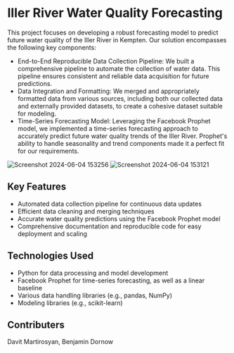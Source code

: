  # Iller River Water Quality Forecasting
This project focuses on developing a robust forecasting model to predict future water quality of the Iller River in Kempten. Our solution encompasses the following key components:

* End-to-End Reproducible Data Collection Pipeline: We built a comprehensive pipeline to automate the collection of water data. This pipeline ensures consistent and reliable data acquisition for future predictions.
* Data Integration and Formatting: We merged and appropriately formatted data from various sources, including both our collected data and externally provided datasets, to create a cohesive dataset suitable for modeling.
* Time-Series Forecasting Model: Leveraging the Facebook Prophet model, we implemented a time-series forecasting approach to accurately predict future water quality trends of the Iller River. Prophet's ability to handle seasonality and trend components made it a perfect fit for our requirements.

![Screenshot 2024-06-04 153256](https://github.com/davaer131518/water-quality-iller/assets/43009187/d3d1307c-9676-4355-8dd5-0ccceefd15fe)
![Screenshot 2024-06-04 153121](https://github.com/davaer131518/water-quality-iller/assets/43009187/c5b986c0-43b0-4a04-979b-a51dc56f0a38)


## Key Features

* Automated data collection pipeline for continuous data updates
* Efficient data cleaning and merging techniques
* Accurate water quality predictions using the Facebook Prophet model
* Comprehensive documentation and reproducible code for easy deployment and scaling

## Technologies Used

* Python for data processing and model development
* Facebook Prophet for time-series forecasting, as well as a linear baseline
* Various data handling libraries (e.g., pandas, NumPy)
* Modeling libraries (e.g., scikit-learn)

## Contributers 
Davit Martirosyan, Benjamin Dornow
